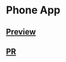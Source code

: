 # Phone App
## [Preview](https://17octopus17.github.io/phone-app/)

## [PR](https://github.com/17Octopus17/phone-app/pull/1/files)